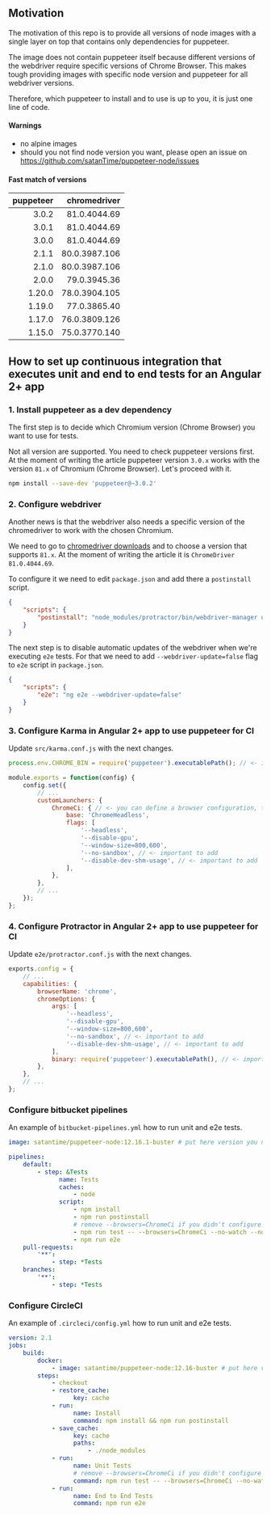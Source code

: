 ## Motivation

The motivation of this repo is to provide all versions of node images with a single layer on top
that contains only dependencies for puppeteer.

The image does not contain puppeteer itself because different versions of the webdriver require
specific versions of Chrome Browser. This makes tough providing images with specific node version and puppeteer
for all webdriver versions.
  
Therefore, which puppeteer to install and to use is up to you, it is just one line of code.

#### Warnings

* no alpine images
* should you not find node version you want, please open an issue on https://github.com/satanTime/puppeteer-node/issues

#### Fast match of versions
| puppeteer | chromedriver  |
|----------:|--------------:|
| 3.0.2     | 81.0.4044.69  |
| 3.0.1     | 81.0.4044.69  |
| 3.0.0     | 81.0.4044.69  |
| 2.1.1     | 80.0.3987.106 |
| 2.1.0     | 80.0.3987.106 |
| 2.0.0     | 79.0.3945.36  |
| 1.20.0    | 78.0.3904.105 |
| 1.19.0    | 77.0.3865.40  |
| 1.17.0    | 76.0.3809.126 |
| 1.15.0    | 75.0.3770.140 |

## How to set up continuous integration that executes unit and end to end tests for an Angular 2+ app

### 1. Install puppeteer as a dev dependency

The first step is to decide which Chromium version (Chrome Browser) you want to use for tests.

Not all version are supported. You need to check puppeteer versions first.
At the moment of writing the article puppeteer version `3.0.x` works with the version `81.x` of Chromium (Chrome Browser).
Let's proceed with it.
```bash
npm install --save-dev 'puppeteer@~3.0.2'
```

### 2. Configure webdriver

Another news is that the webdriver also needs a specific version of the chromedriver to work with the chosen Chromium.

We need to go to [chromedriver downloads](https://chromedriver.chromium.org/downloads) and to choose a version
that supports `81.x`. At the moment of writing the article it is `ChromeDriver 81.0.4044.69`.

To configure it we need to edit `package.json` and add there a `postinstall` script.
```json
{
    "scripts": {
        "postinstall": "node_modules/protractor/bin/webdriver-manager update --versions.chrome 81.0.4044.69"
    }
}
```

The next step is to disable automatic updates of the webdriver when we're executing `e2e` tests.
For that we need to add `--webdriver-update=false` flag to `e2e` script in `package.json`.
```json
{
    "scripts": {
        "e2e": "ng e2e --webdriver-update=false"
    }
}
```

### 3. Configure Karma in Angular 2+ app to use puppeteer for CI

Update `src/karma.conf.js` with the next changes.
```javascript
process.env.CHROME_BIN = require('puppeteer').executablePath(); // <- important to add

module.exports = function(config) {
    config.set({
        // ...
        customLaunchers: {
            ChromeCi: { // <- you can define a browser configuration, then simply copy the whole section
                base: 'ChromeHeadless',
                flags: [
                    '--headless',
                    '--disable-gpu',
                    '--window-size=800,600',
                    '--no-sandbox', // <- important to add
                    '--disable-dev-shm-usage', // <- important to add
                ],
            },
        },
        // ...
    });
};
```

### 4. Configure Protractor in Angular 2+ app to use puppeteer for CI

Update `e2e/protractor.conf.js` with the next changes.
```javascript
exports.config = {
    // ...
    capabilities: {
        browserName: 'chrome',
        chromeOptions: {
            args: [
                '--headless',
                '--disable-gpu',
                '--window-size=800,600',
                '--no-sandbox', // <- important to add
                '--disable-dev-shm-usage', // <- important to add
            ],
            binary: require('puppeteer').executablePath(), // <- important to add
        },
    },
    // ...
};
```

### Configure bitbucket pipelines
An example of `bitbucket-pipelines.yml` how to run unit and e2e tests.
```yaml
image: satantime/puppeteer-node:12.16.1-buster # put here version you need

pipelines:
    default:
        - step: &Tests
              name: Tests
              caches:
                  - node
              script:
                  - npm install
                  - npm run postinstall
                  # remove --browsers=ChromeCi if you didn't configure it in karma.conf.js
                  - npm run test -- --browsers=ChromeCi --no-watch --no-progress
                  - npm run e2e
    pull-requests:
        '**':
            - step: *Tests
    branches:
        '**':
            - step: *Tests
```

### Configure CircleCI
An example of `.circleci/config.yml` how to run unit and e2e tests.
```yaml
version: 2.1
jobs:
    build:
        docker:
            - image: satantime/puppeteer-node:12.16-buster # put here version you need
        steps:
            - checkout
            - restore_cache:
                  key: cache
            - run:
                  name: Install
                  command: npm install && npm run postinstall
            - save_cache:
                  key: cache
                  paths:
                      - ./node_modules
            - run:
                  name: Unit Tests
                  # remove --browsers=ChromeCi if you didn't configure it in karma.conf.js
                  command: npm run test -- --browsers=ChromeCi --no-watch --no-progress
            - run:
                  name: End to End Tests
                  command: npm run e2e
```
